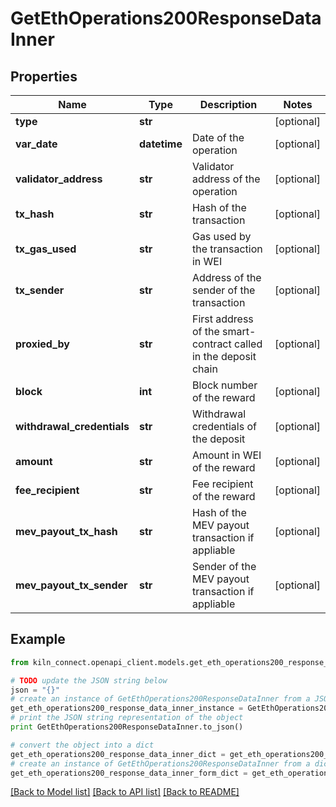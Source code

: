 # GetEthOperations200ResponseDataInner


## Properties
Name | Type | Description | Notes
------------ | ------------- | ------------- | -------------
**type** | **str** |  | [optional] 
**var_date** | **datetime** | Date of the operation | [optional] 
**validator_address** | **str** | Validator address of the operation | [optional] 
**tx_hash** | **str** | Hash of the transaction | [optional] 
**tx_gas_used** | **str** | Gas used by the transaction in WEI | [optional] 
**tx_sender** | **str** | Address of the sender of the transaction | [optional] 
**proxied_by** | **str** | First address of the smart-contract called in the deposit chain | [optional] 
**block** | **int** | Block number of the reward | [optional] 
**withdrawal_credentials** | **str** | Withdrawal credentials of the deposit | [optional] 
**amount** | **str** | Amount in WEI of the reward | [optional] 
**fee_recipient** | **str** | Fee recipient of the reward | [optional] 
**mev_payout_tx_hash** | **str** | Hash of the MEV payout transaction if appliable | [optional] 
**mev_payout_tx_sender** | **str** | Sender of the MEV payout transaction if appliable | [optional] 

## Example

```python
from kiln_connect.openapi_client.models.get_eth_operations200_response_data_inner import GetEthOperations200ResponseDataInner

# TODO update the JSON string below
json = "{}"
# create an instance of GetEthOperations200ResponseDataInner from a JSON string
get_eth_operations200_response_data_inner_instance = GetEthOperations200ResponseDataInner.from_json(json)
# print the JSON string representation of the object
print GetEthOperations200ResponseDataInner.to_json()

# convert the object into a dict
get_eth_operations200_response_data_inner_dict = get_eth_operations200_response_data_inner_instance.to_dict()
# create an instance of GetEthOperations200ResponseDataInner from a dict
get_eth_operations200_response_data_inner_form_dict = get_eth_operations200_response_data_inner.from_dict(get_eth_operations200_response_data_inner_dict)
```
[[Back to Model list]](../README.md#documentation-for-models) [[Back to API list]](../README.md#documentation-for-api-endpoints) [[Back to README]](../README.md)



